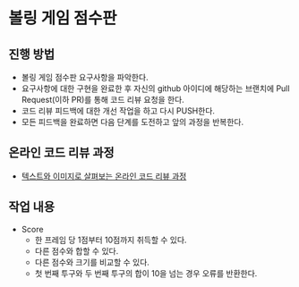# 볼링 게임 점수판
## 진행 방법
* 볼링 게임 점수판 요구사항을 파악한다.
* 요구사항에 대한 구현을 완료한 후 자신의 github 아이디에 해당하는 브랜치에 Pull Request(이하 PR)를 통해 코드 리뷰 요청을 한다.
* 코드 리뷰 피드백에 대한 개선 작업을 하고 다시 PUSH한다.
* 모든 피드백을 완료하면 다음 단계를 도전하고 앞의 과정을 반복한다.

## 온라인 코드 리뷰 과정
* [텍스트와 이미지로 살펴보는 온라인 코드 리뷰 과정](https://github.com/next-step/nextstep-docs/tree/master/codereview)

## 작업 내용
* Score
    * 한 프레임 당 1점부터 10점까지 취득할 수 있다.
    * 다른 점수와 합할 수 있다.
    * 다른 점수와 크기를 비교할 수 있다.
    * 첫 번째 투구와 두 번째 투구의 합이 10을 넘는 경우 오류를 반환한다.
